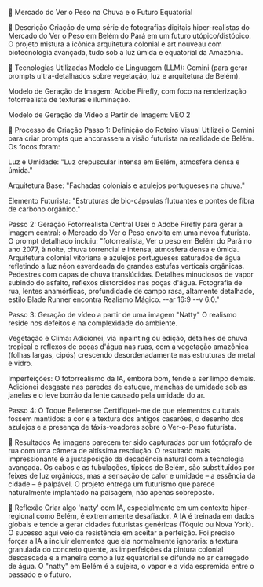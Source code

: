 🍃 Mercado do Ver o Peso na Chuva e o Futuro Equatorial


📒 Descrição
Criação de uma série de fotografias digitais hiper-realistas do Mercado do Ver o Peso em  Belém do Pará em um futuro utópico/distópico. O projeto mistura a icônica arquitetura colonial e art nouveau com biotecnologia avançada, tudo sob a luz úmida e equatorial da Amazônia.

🤖 Tecnologias Utilizadas
Modelo de Linguagem (LLM): Gemini (para gerar prompts ultra-detalhados sobre vegetação, luz e arquitetura de Belém).

Modelo de Geração de Imagem: Adobe Firefly, com foco na renderização fotorrealista de texturas e iluminação.

Modelo de Geração de Vídeo a Partir de Imagem: VEO 2

🧐 Processo de Criação
Passo 1: Definição do Roteiro Visual
Utilizei o Gemini para criar prompts que ancorassem a visão futurista na realidade de Belém. Os focos foram:

Luz e Umidade: "Luz crepuscular intensa em Belém, atmosfera densa e úmida."

Arquitetura Base: "Fachadas coloniais e azulejos portugueses na chuva."

Elemento Futurista: "Estruturas de bio-cápsulas flutuantes e pontes de fibra de carbono orgânico."

Passo 2: Geração Fotorrealista Central
Usei o Adobe Firefly para gerar a imagem central: o Mercado do Ver o Peso envolta em uma névoa futurista. O prompt detalhado incluiu: "fotorrealista, Ver o peso em Belém do Pará no ano 2077, à noite, chuva torrencial e intensa, atmosfera densa e úmida. Arquitetura colonial vitoriana e azulejos portugueses saturados de água refletindo a luz néon esverdeada de grandes estufas verticais orgânicas. Pedestres com capas de chuva translúcidas. Detalhes minuciosos de vapor subindo do asfalto, reflexos distorcidos nas poças d'água. Fotografia de rua, lentes anamórficas, profundidade de campo rasa, altamente detalhado, estilo Blade Runner encontra Realismo Mágico. --ar 16:9 --v 6.0."

Passo 3: Geração de vídeo a partir de uma imagem "Natty"
O realismo reside nos defeitos e na complexidade do ambiente.

Vegetação e Clima: Adicionei, via inpainting ou edição, detalhes de chuva tropical e reflexos de poças d'água nas ruas, com a vegetação amazônica (folhas largas, cipós) crescendo desordenadamente nas estruturas de metal e vidro.

Imperfeições: O fotorrealismo da IA, embora bom, tende a ser limpo demais. Adicionei desgaste nas paredes de estuque, manchas de umidade sob as janelas e o leve borrão da lente causado pela umidade do ar.

Passo 4: O Toque Belenense
Certifiquei-me de que elementos culturais fossem mantidos: a cor e a textura dos antigos casarões, o desenho dos azulejos e a presença de táxis-voadores sobre o Ver-o-Peso futurista.

🚀 Resultados
As imagens parecem ter sido capturadas por um fotógrafo de rua com uma câmera de altíssima resolução. O resultado mais impressionante é a justaposição da decadência natural com a tecnologia avançada. Os cabos e as tubulações, típicos de Belém, são substituídos por feixes de luz orgânicos, mas a sensação de calor e umidade – a essência da cidade – é palpável. O projeto entrega um futurismo que parece naturalmente implantado na paisagem, não apenas sobreposto.

💭 Reflexão
Criar algo 'natty' com IA, especialmente em um contexto hiper-regional como Belém, é extremamente desafiador. A IA é treinada em dados globais e tende a gerar cidades futuristas genéricas (Tóquio ou Nova York). O sucesso aqui veio da resistência em aceitar a perfeição. Foi preciso forçar a IA a incluir elementos que ela normalmente ignoraria: a textura granulada do concreto quente, as imperfeições da pintura colonial descascada e a maneira como a luz equatorial se difunde no ar carregado de água. O "natty" em Belém é a sujeira, o vapor e a vida espremida entre o passado e o futuro.
